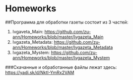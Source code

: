 # Homeworks

##Программа для обработки газеты состоит из 3 частей:

1. Ivgaveta_Main: https://github.com/zu-ann/Homeworks/blob/master/Ivgazeta_Main
2. Ivgazeta_Metadata: https://github.com/zu-ann/Homeworks/blob/master/Ivgazeta_Metadata
3. Ivgazeta_Mystem: https://github.com/zu-ann/Homeworks/blob/master/Ivgazeta_Mystem

###Cкачанные и обработанные файлы лежат здесь: https://yadi.sk/d/NktI-YmRx2VAM
